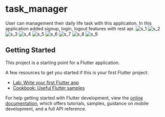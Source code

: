 # task_manager

User can management their daily life task with this application.
In this application added signup, login, logout features with rest api.
![s_1](https://github.com/faysal-swe/Task-Manager_REST_API/assets/136366279/f66bf64d-c2ad-4b65-ae90-b6eca69d4a5c)
![s_2](https://github.com/faysal-swe/Task-Manager_REST_API/assets/136366279/74b05bfa-6a7e-4cc8-9a40-7282428f44fc)
![s_3](https://github.com/faysal-swe/Task-Manager_REST_API/assets/136366279/d83ac2dc-3965-420d-b06f-b4b912ce14fb)
![s_4](https://github.com/faysal-swe/Task-Manager_REST_API/assets/136366279/3fdf92ca-7b65-4972-abe6-5e78f5c06687)
![s_5](https://github.com/faysal-swe/Task-Manager_REST_API/assets/136366279/4950dd37-b121-47a6-afde-0303a2cd60cb)
![s_6](https://github.com/faysal-swe/Task-Manager_REST_API/assets/136366279/ec4b8f5d-3d24-4753-9b1e-078064a64509)
![s_7](https://github.com/faysal-swe/Task-Manager_REST_API/assets/136366279/c06e9c4d-0c71-4620-9477-475c40bf6702)
![s_8](https://github.com/faysal-swe/Task-Manager_REST_API/assets/136366279/21afa1bf-f15f-4639-8c9c-38e69c023268)
![s_9](https://github.com/faysal-swe/Task-Manager_REST_API/assets/136366279/45439703-82f5-4abb-9b2e-efa7412d8b6a)


## Getting Started

This project is a starting point for a Flutter application.

A few resources to get you started if this is your first Flutter project:

- [Lab: Write your first Flutter app](https://docs.flutter.dev/get-started/codelab)
- [Cookbook: Useful Flutter samples](https://docs.flutter.dev/cookbook)

For help getting started with Flutter development, view the
[online documentation](https://docs.flutter.dev/), which offers tutorials,
samples, guidance on mobile development, and a full API reference.
